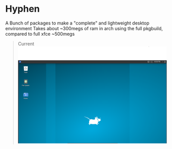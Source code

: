 # Hyphen
A Bunch of packages to make a "complete" and lightweight desktop environment
Takes about ~300megs of ram in arch using the full pkgbuild, compared to full xfce ~500megs

> Current
![Screenshot](screenshot.PNG?raw=true)

